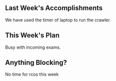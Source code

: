 ## Last Week's Accomplishments

We have used the timer of laptop to run the crawler.

## This Week's Plan

Busy with incoming exams.

## Anything Blocking?

No time for rcos this week
